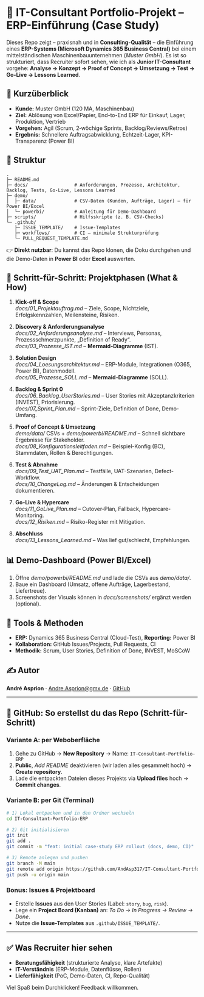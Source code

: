 # 💼 IT-Consultant Portfolio-Projekt – ERP-Einführung (Case Study)

Dieses Repo zeigt – praxisnah und in **Consulting-Qualität** – die Einführung eines **ERP-Systems (Microsoft Dynamics 365 Business Central)**
bei einem mittelständischen Maschinenbauunternehmen (*Muster GmbH*). Es ist so strukturiert, dass Recruiter sofort sehen,
wie ich als **Junior IT-Consultant** vorgehe: **Analyse → Konzept → Proof of Concept → Umsetzung → Test → Go-Live → Lessons Learned**.

## 🔎 Kurzüberblick
- **Kunde:** Muster GmbH (120 MA, Maschinenbau)  
- **Ziel:** Ablösung von Excel/Papier, End-to-End ERP für Einkauf, Lager, Produktion, Vertrieb  
- **Vorgehen:** Agil (Scrum, 2‑wöchige Sprints, Backlog/Reviews/Retros)  
- **Ergebnis:** Schnellere Auftragsabwicklung, Echtzeit-Lager, KPI-Transparenz (Power BI)  

## 📂 Struktur
```
.
├─ README.md
├─ docs/                 # Anforderungen, Prozesse, Architektur, Backlog, Tests, Go-Live, Lessons Learned
├─ demo/
│  ├─ data/              # CSV-Daten (Kunden, Aufträge, Lager) – für Power BI/Excel
│  └─ powerbi/           # Anleitung für Demo-Dashboard
├─ scripts/              # Hilfsskripte (z. B. CSV-Checks)
└─ .github/
   ├─ ISSUE_TEMPLATE/    # Issue-Templates
   ├─ workflows/         # CI – minimale Strukturprüfung
   └─ PULL_REQUEST_TEMPLATE.md
```
👉 **Direkt nutzbar**: Du kannst das Repo klonen, die Doku durchgehen und die Demo-Daten in **Power BI** oder **Excel** auswerten.

## 🧭 Schritt-für-Schritt: Projektphasen (What & How)
1) **Kick-off & Scope**  
   *docs/01_Projektauftrag.md* – Ziele, Scope, Nichtziele, Erfolgskennzahlen, Meilensteine, Risiken.

2) **Discovery & Anforderungsanalyse**  
   *docs/02_Anforderungsanalyse.md* – Interviews, Personas, Prozessschmerzpunkte, „Definition of Ready“.  
   *docs/03_Prozesse_IST.md* – **Mermaid-Diagramme** (IST).

3) **Solution Design**  
   *docs/04_Loesungsarchitektur.md* – ERP-Module, Integrationen (O365, Power BI), Datenmodell.  
   *docs/05_Prozesse_SOLL.md* – **Mermaid-Diagramme** (SOLL).

4) **Backlog & Sprint 0**  
   *docs/06_Backlog_UserStories.md* – User Stories mit Akzeptanzkriterien (INVEST), Priorisierung.  
   *docs/07_Sprint_Plan.md* – Sprint-Ziele, Definition of Done, Demo-Umfang.

5) **Proof of Concept & Umsetzung**  
   *demo/data/* CSVs + *demo/powerbi/README.md* – Schnell sichtbare Ergebnisse für Stakeholder.  
   *docs/08_Konfigurationsleitfaden.md* – Beispiel-Konfig (BC), Stammdaten, Rollen & Berechtigungen.

6) **Test & Abnahme**  
   *docs/09_Test_UAT_Plan.md* – Testfälle, UAT-Szenarien, Defect-Workflow.  
   *docs/10_ChangeLog.md* – Änderungen & Entscheidungen dokumentieren.

7) **Go-Live & Hypercare**  
   *docs/11_GoLive_Plan.md* – Cutover-Plan, Fallback, Hypercare-Monitoring.  
   *docs/12_Risiken.md* – Risiko-Register mit Mitigation.

8) **Abschluss**  
   *docs/13_Lessons_Learned.md* – Was lief gut/schlecht, Empfehlungen.

## 📊 Demo-Dashboard (Power BI/Excel)
1. Öffne *demo/powerbi/README.md* und lade die CSVs aus *demo/data/*.  
2. Baue ein Dashboard (Umsatz, offene Aufträge, Lagerbestand, Liefertreue).  
3. Screenshots der Visuals können in *docs/screenshots/* ergänzt werden (optional).

## 🧰 Tools & Methoden
- **ERP:** Dynamics 365 Business Central (Cloud-Test), **Reporting:** Power BI  
- **Kollaboration:** GitHub Issues/Projects, Pull Requests, CI  
- **Methodik:** Scrum, User Stories, Definition of Done, INVEST, MoSCoW

## ✍️ Autor
**André Asprion** · [Andre.Asprion@gmx.de](mailto:Andre.Asprion@gmx.de) · [GitHub](https://github.com/AndAsp317)

---

## 🚀 GitHub: So erstellst du das Repo (Schritt-für-Schritt)

### Variante A: per Weboberfläche
1. Gehe zu GitHub → **New Repository** → Name: `IT-Consultant-Portfolio-ERP`
2. **Public**, *Add README* deaktivieren (wir laden alles gesammelt hoch) → **Create repository**.
3. Lade die entpackten Dateien dieses Projekts via **Upload files** hoch → **Commit changes**.

### Variante B: per Git (Terminal)
```bash
# 1) Lokal entpacken und in den Ordner wechseln
cd IT-Consultant-Portfolio-ERP

# 2) Git initialisieren
git init
git add .
git commit -m "feat: initial case-study ERP rollout (docs, demo, CI)"

# 3) Remote anlegen und pushen
git branch -M main
git remote add origin https://github.com/AndAsp317/IT-Consultant-Portfolio-ERP.git
git push -u origin main
```

### Bonus: Issues & Projektboard
- Erstelle **Issues** aus den User Stories (Label: `story`, `bug`, `risk`).
- Lege ein **Project Board (Kanban)** an: *To Do → In Progress → Review → Done*.
- Nutze die **Issue-Templates** aus `.github/ISSUE_TEMPLATE/`.

---

## ✅ Was Recruiter hier sehen
- **Beratungsfähigkeit** (strukturierte Analyse, klare Artefakte)  
- **IT-Verständnis** (ERP-Module, Datenflüsse, Rollen)  
- **Lieferfähigkeit** (PoC, Demo-Daten, CI, Repo-Qualität)

Viel Spaß beim Durchklicken! Feedback willkommen.
